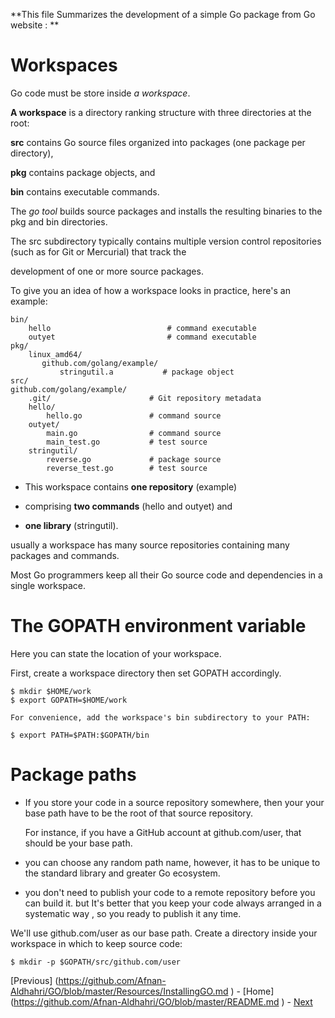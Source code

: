 
**This file Summarizes the development of a simple Go package from Go website : **

# Workspaces


Go code must be store inside *a workspace*.

**A workspace** is a directory ranking structure with three directories at the root:


**src** contains Go source files organized into packages (one package per directory),

**pkg** contains package objects, and

**bin** contains executable commands.


The *go tool* builds source packages and installs the resulting binaries to the pkg and bin directories.

The src subdirectory typically contains multiple version control repositories (such as for Git or Mercurial) that track the

development of one or more source packages.

To give you an idea of how a workspace looks in practice, here's an example:

    bin/
        hello                          # command executable
        outyet                         # command executable
    pkg/
        linux_amd64/
           github.com/golang/example/
               stringutil.a           # package object
    src/
    github.com/golang/example/
        .git/                      # Git repository metadata
    	hello/
    	    hello.go               # command source
     	outyet/
    	    main.go                # command source
    	    main_test.go           # test source
    	stringutil/
    	    reverse.go             # package source
      	    reverse_test.go        # test source
	    
	    
- This workspace contains **one repository** (example) 

- comprising **two commands** (hello and outyet) and 

- **one library** (stringutil).

usually a workspace has many source repositories containing many packages and commands.

Most Go programmers keep all their Go source code and dependencies in a single workspace.



# The GOPATH environment variable


Here you can state the location of your workspace. 

First, create a workspace directory then set GOPATH accordingly. 

    $ mkdir $HOME/work
    $ export GOPATH=$HOME/work
    
    For convenience, add the workspace's bin subdirectory to your PATH:

    $ export PATH=$PATH:$GOPATH/bin


# Package paths


- If you store your code in a source repository somewhere, then your your base path have to be the root of that source repository.

    For instance, if you have a GitHub account at github.com/user, that should be your base path.

- you can choose any random path name, however, it has to be unique to the standard library and greater Go ecosystem.

- you don't need to publish your code to a remote repository before you can build it. 
but It's better that you keep your code always  arranged in a systematic way , so you ready to publish it any time.

We'll use github.com/user as our base path. Create a directory inside your workspace in which to keep source code:

    $ mkdir -p $GOPATH/src/github.com/user

[Previous] (https://github.com/Afnan-Aldhahri/GO/blob/master/Resources/InstallingGO.md ) - 
[Home] (https://github.com/Afnan-Aldhahri/GO/blob/master/README.md ) -
[ Next](https://github.com/Afnan-Aldhahri/GO/blob/master/Resources/Go%20the%20Basics.md)
